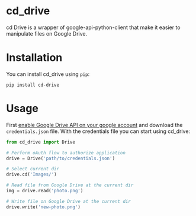 # cd_drive

cd Drive is a wrapper of google-api-python-client that make it easier to manipulate files on Google Drive.

# Installation

You can install cd_drive using `pip`:

```
pip install cd-drive
```

# Usage

First [enable Google Drive API on your google account](https://developers.google.com/drive/api/v3/enable-drive-api) and download the `credentials.json` file. With the credentials file you can start using cd_drive:

```python
from cd_drive import Drive

# Perform oAuth flow to authorize application
drive = Drive('path/to/credentials.json')

# Select current dir
drive.cd('Images/')

# Read file from Google Drive at the current dir
img = drive.read('photo.png')

# Write file on Google Drive at the current dir
drive.write('new-photo.png')
```

